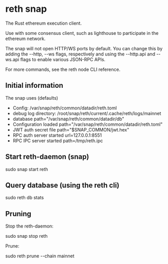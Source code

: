 # reth snap

The Rust ethereum execution client.

Use with some consensus client, such as lighthouse to participate in the ethereum network.

The snap will not open HTTP/WS ports by default. You can change this by adding the --http, --ws flags, 
respectively and using the --http.api and --ws.api flags to enable various JSON-RPC APIs. 

For more commands, see the reth node CLI reference.

## Initial information

The snap uses (defaults)

* Config: /var/snap/reth/common/datadir/reth.toml
* debug log directory: /root/snap/reth/current/.cache/reth/logs/mainnet
* database path="/var/snap/reth/common/datadir/db"
* Configuration loaded path="/var/snap/reth/common/datadir/reth.toml"
* JWT auth secret file path="$SNAP_COMMON/jwt.hex"
* RPC auth server started url=127.0.0.1:8551
* RPC IPC server started path=/tmp/reth.ipc

## Start reth-daemon (snap)
  sudo snap start reth

## Query database (using the reth cli)
  sudo reth db stats

## Pruning

Stop the reth-daemon:

  sudo snap stop reth

Prune:
  
   sudo reth prune --chain mainnet
